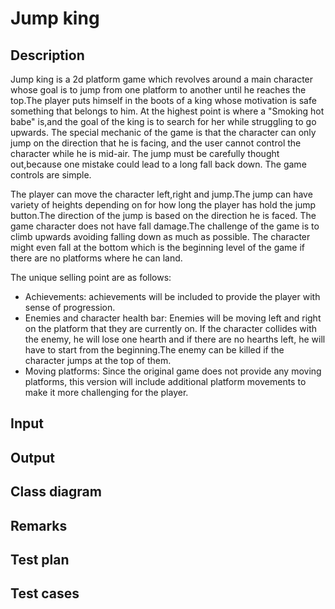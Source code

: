 # Jump king

## Description
Jump king is a 2d platform game which revolves around a main character whose goal is to jump from one platform to another
until he reaches the top.The player puts himself in the boots of a king whose motivation is safe something that belongs to him.
At the highest point is where a "Smoking hot babe" is,and the goal of the king is to search for her while struggling to go upwards.
The special mechanic of the game is that the character can only jump on the direction that he is facing, and the user cannot control the character while he is mid-air.
Тhe jump must be carefully thought out,because one mistake could lead to a long fall back down.
The game controls are simple.

The player can move the character left,right and jump.The jump can have variety of heights depending on for how long the player has hold the jump button.The direction of the jump is based on the direction he is faced.
The game character does not have fall damage.The challenge of the game is to climb upwards avoiding falling down as much as possible.
The character might even fall at the bottom which is the beginning level of the game if there are no platforms where he can land.

The unique selling point are as follows:
* Achievements: achievements will be included to provide the player with sense of progression.
* Enemies and character health bar: Enemies will be moving left and right on the platform that they are currently on. If the character collides with the enemy, he will lose one hearth and if there are no hearths left, he will have to start from the beginning.The enemy can be killed if the character jumps at the top of them.
* Moving platforms: Since the original game does not provide any moving platforms, this version will include additional platform movements to make it more challenging for the player.

## Input

## Output

## Class diagram

## Remarks

## Test plan

## Test cases